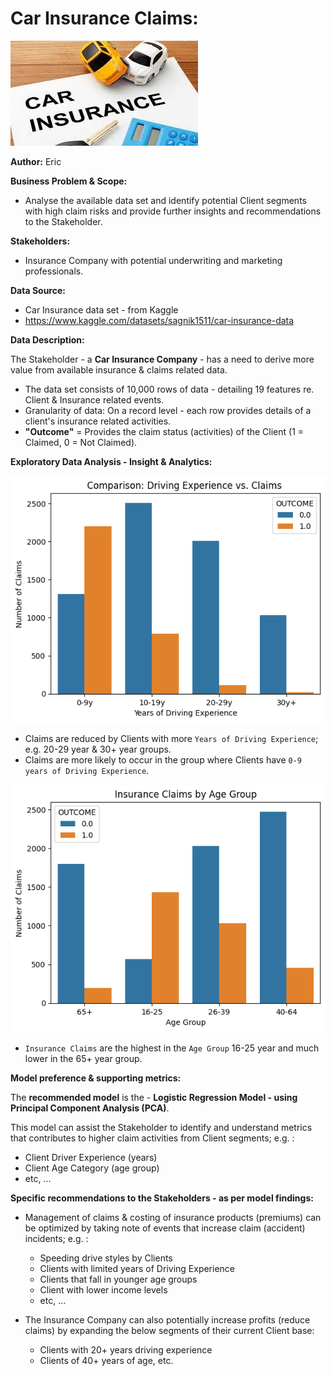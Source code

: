 # **Car Insurance Claims:**


![ReadMe Image](https://github.com/FoxEW/Car-Insurance-Claims/blob/main/Car_Insurance.jpg?raw=true)

**Author:** Eric


**Business Problem & Scope:**

- Analyse the available data set and identify potential Client segments with high claim risks and provide further insights and recommendations to the Stakeholder. 


**Stakeholders:**

- Insurance Company with potential underwriting and marketing professionals.


**Data Source:**

- Car Insurance data set - from Kaggle
- https://www.kaggle.com/datasets/sagnik1511/car-insurance-data


**Data Description:**

The Stakeholder - a **Car Insurance Company** - has a need to derive more value from available insurance & claims related data.

- The data set consists of 10,000 rows of data - detailing 19 features re. Client & Insurance related events.
- Granularity of data: On a record level - each row provides details of a client's insurance related activities.
- **"Outcome"** = Provides the claim status (activities) of the Client (1 = Claimed, 0 = Not Claimed).


**Exploratory Data Analysis - Insight & Analytics:**

![ReadMe Image](https://github.com/FoxEW/Car-Insurance-Claims/blob/main/Insurance%20Claims%20by%20Driving%20Experience.png?raw=true)

- Claims are reduced by Clients with more ```Years of Driving Experience```; e.g. 20-29 year & 30+ year groups. 
- Claims are more likely to occur in the group where Clients have ```0-9 years of Driving Experience```.

![ReadMe Image](https://github.com/FoxEW/Car-Insurance-Claims/blob/main/Insurance%20Claims%20by%20Age%20Group.png?raw=true)

- ```Insurance Claims``` are the highest in the ```Age Group``` 16-25 year and much lower in the 65+ year group.


**Model preference & supporting metrics:**

The **recommended model** is the - **Logistic Regression Model - using Principal Component Analysis (PCA)**.

This model can assist the Stakeholder to identify and understand metrics that contributes to higher claim activities from Client segments; e.g. :

- Client Driver Experience (years)
- Client Age Category (age group)
- etc, ...


**Specific recommendations to the Stakeholders - as per model findings:**

- Management of claims & costing of insurance products (premiums) can be optimized by taking note of events that increase claim (accident) incidents; e.g. :

  - Speeding drive styles by Clients 
  - Clients with limited years of Driving Experience
  - Clients that fall in younger age groups
  - Client with lower income levels
  - etc, ...
 
- The Insurance Company can also potentially increase profits (reduce claims) by expanding the below segments of their current Client base:
  
  - Clients with 20+ years driving experience
  - Clients of 40+ years of age, etc.
